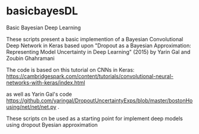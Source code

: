 # basicbayesDL
Basic Bayesian Deep Learning

These scripts present a basic implemention of a Bayesian Convolutional Deep Network in Keras based upon
"Dropout as a Bayesian Approximation: Representing Model Uncertainty in Deep Learning" (2015)
by Yarin Gal and Zoubin Ghahramani

The code is based on this tutorial on CNNs in Keras:
https://cambridgespark.com/content/tutorials/convolutional-neural-networks-with-keras/index.html

as well as Yarin Gal's code https://github.com/yaringal/DropoutUncertaintyExps/blob/master/bostonHousing/net/net/net.py .

These scripts cn be used as a starting point for implement deep models using dropout Byesian
approximation

